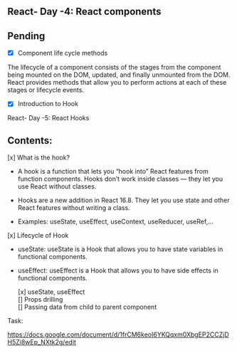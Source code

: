 ## React- Day -4: React components

## Pending

-[x] Component life cycle methods

The lifecycle of a component consists of the stages from the component being mounted on the DOM, updated, and finally unmounted from the DOM. React provides methods that allow you to perform actions at each of these stages or lifecycle events.

-[x] Introduction to Hook

React- Day -5: React Hooks

## Contents:

[x] What is the hook?

- A hook is a function that lets you “hook into” React features from function components. Hooks don’t work inside classes — they let you use React without classes.

- Hooks are a new addition in React 16.8. They let you use state and other React features without writing a class.

- Examples: useState, useEffect, useContext, useReducer, useRef,...

[x] Lifecycle of Hook

- useState: useState is a Hook that allows you to have state variables in functional components.
- useEffect: useEffect is a Hook that allows you to have side effects in functional components.

  [x] useState, useEffect  
  [] Props drilling  
  [] Passing data from child to parent component

Task:

https://docs.google.com/document/d/1frCM6keoI6YKQqxm0XbgEP2CCZjDH5Zi8wEp_NXtk2g/edit
